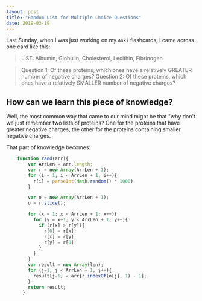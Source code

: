 ```yaml
---
layout: post
title: "Random List for Multiple Choice Questions"
date: 2019-03-19
---
```

Last Sunday, when I was just working on my `Anki` flashcards, I came across one card like this:

> LIST: Albumin, Globulin, Cholesterol, Lecithin, Fibrinogen

> Question 1: Of these proteins, which ones have a relatively GREATER number of negative charges?
> Question 2: Of these proteins, which ones have a relatively SMALLER number of negative charges?

## How can we learn this piece of knowledge?

Well, the most common way that came to our mind might be that "why don't we just remember two lists of proteins? One for the proteins that have greater negative charges, the other for the proteins containing smaller negative charges.

That part of knowledge becomes:
>

```javascript
    function rand(arr){
        var ArrLen = arr.length;
        var r = new Array(ArrLen + 1);
        for (i = 1; i < ArrLen + 1; i++){
          r[i] = parseInt(Math.random() * 1000)
        }

        var o = new Array(ArrLen + 1);
        o = r.slice();

        for (x = 1; x < ArrLen + 1; x++){
          for (y = x+1; y < ArrLen + 1; y++){
            if (r[x] > r[y]){
              r[0] = r[x];
              r[x] = r[y];
              r[y] = r[0];
            }  
          }
        }
        var result = new Array(len);
        for (j=1; j < ArrLen + 1; j++){
          result[j-1] = arr[r.indexOf(o[j], 1) - 1];
        }
        return result;
      }
```
